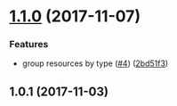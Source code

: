 <a name="1.1.0"></a>
# [1.1.0](https://github.com/deployd/dpd-dashboard/compare/v1.0.1...v1.1.0) (2017-11-07)


### Features

* group resources by type ([#4](https://github.com/deployd/dpd-dashboard/issues/4)) ([2bd51f3](https://github.com/deployd/dpd-dashboard/commit/2bd51f3))



<a name="1.0.1"></a>
## 1.0.1 (2017-11-03)



